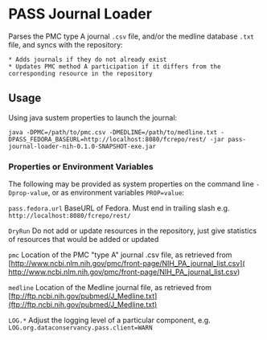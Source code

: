 # PASS Journal Loader

Parses the PMC type A journal `.csv` file, and/or the medline database `.txt` file, and syncs with the repository:

    * Adds journals if they do not already exist
    * Updates PMC method A participation if it differs from the corresponding resource in the repository

## Usage

Using java sustem properties to launch the journal:

    java -DPMC=/path/to/pmc.csv -DMEDLINE=/path/to/medline.txt -DPASS_FEDORA_BASEURL=http://localhost:8080/fcrepo/rest/ -jar pass-journal-loader-nih-0.1.0-SNAPSHOT-exe.jar

### Properties or Environment Variables

The following may be provided as system properties on the command line `-Dprop-value`, or as environment variables `PROP=value`:

`pass.fedora.url`
BaseURL of Fedora.  Must end in trailing slash e.g. `http://localhost:8080/fcrepo/rest/`

`DryRun`
Do not add or update resources in the repository, just give statistics of resources that would be added or updated

`pmc`
Location of the PMC "type A" journal .csv file, as retrieved from [http://www.ncbi.nlm.nih.gov/pmc/front-page/NIH_PA_journal_list.csv]( http://www.ncbi.nlm.nih.gov/pmc/front-page/NIH_PA_journal_list.csv)

`medline`
Location of the Medline journal file, as retrieved from [ftp://ftp.ncbi.nih.gov/pubmed/J_Medline.txt](ftp://ftp.ncbi.nih.gov/pubmed/J_Medline.txt)

`LOG.*`
Adjust the logging level of a particular component, e.g. `LOG.org.dataconservancy.pass.client=WARN`